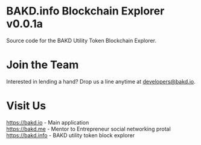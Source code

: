# BAKD.info Blockchain Explorer v0.0.1a
Source code for the BAKD Utility Token Blockchain Explorer.

# Join the Team
Interested in lending a hand? Drop us a line anytime at developers@bakd.io.

# Visit Us
https://bakd.io - Main application<br />
https://bakd.me - Mentor to Entrepreneur social networking protal<br />
https://bakd.info - BAKD utility token block explorer<br />
